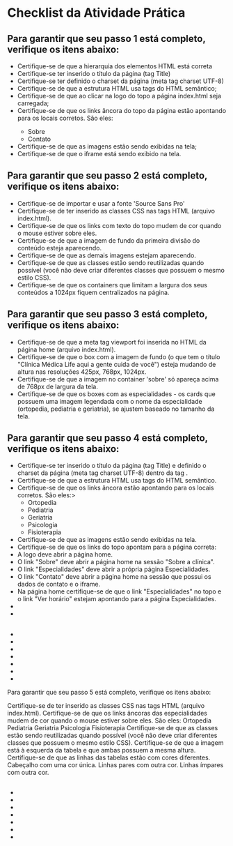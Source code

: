 <h1>Checklist da Atividade Prática</h1>

<h2>Para garantir que seu passo 1 está completo, verifique os itens abaixo:</h2>

<ul>
    <li> Certifique-se de que a hierarquia dos elementos HTML está correta</li>
    <li> Certifique-se ter inserido o título da página (tag Title)</li>
    <li> Certifique-se ter definido o charset da página (meta tag charset UTF-8)</li>
    <li> Certifique-se de que a estrutura HTML usa tags do HTML semântico;</li>
    <li> Certifique-se de que ao clicar na logo do topo a página index.html seja carregada;</li>
    <li> Certifique-se de que os links âncora do topo da página estão apontando para os locais corretos. São eles:</li>
        <ul type="I">
            <li>Sobre</li>
            <li>Contato</li>
        </ul>
    <li> Certifique-se de que as imagens estão sendo exibidas na tela;</li>
    <li> Certifique-se de que o iframe está sendo exibido na tela.</li>
</ul>

<h2>Para garantir que seu passo 2 está completo, verifique os itens abaixo:</h2>
<ul>
    <li> Certifique-se de importar e usar a fonte 'Source Sans Pro'</li>
    <li> Certifique-se de ter inserido as classes CSS nas tags HTML (arquivo index.html).</li>
    <li> Certifique-se de que os links com texto do topo mudem de cor quando o mouse estiver sobre eles.</li>
    <li> Certifique-se de que a imagem de fundo da primeira divisão do conteúdo esteja aparecendo.</li>
    <li> Certifique-se de que as demais imagens estejam aparecendo.</li>
    <li> Certifique-se de que as classes estão sendo reutilizadas quando possível (você não deve criar diferentes classes que possuem o mesmo estilo CSS).</li>
    <li> Certifique-se de que os containers que limitam a largura dos seus conteúdos a 1024px fiquem centralizados na página.</li>
</ul>

<h2>Para garantir que seu passo 3 está completo, verifique os itens abaixo:</h2>
<ul>
    <li> Certifique-se de que a meta tag viewport foi inserida no HTML da página home (arquivo index.html).</li>
    <li> Certifique-se de que o box com a imagem de fundo (o que tem o título "Clínica Médica Life aqui a gente cuida de você") esteja mudando de altura nas resoluções 425px, 768px, 1024px.</li>
    <li> Certifique-se de que a imagem no container 'sobre' só apareça acima de 768px de largura da tela.</li>
    <li> Certifique-se de que os boxes com as especialidades - os cards que possuem uma imagem legendada com o nome da especialidade (ortopedia, pediatria e geriatria), se ajustem baseado no tamanho da tela.</li>
</ul>

<h2>Para garantir que seu passo 4 está completo, verifique os itens abaixo:</h2>
<ul>
    <li> Certifique-se ter inserido o título da página (tag Title) e definido o charset da página (meta tag charset UTF-8) dentro da tag <head></head>.</li>
    <li> Certifique-se de que a estrutura HTML usa tags do HTML semântico.</li>
    <li> Certifique-se de que os links âncora estão apontando para os locais corretos. São eles:>
        <ul>
            <li> Ortopedia</li>
            <li> Pediatria</li>
            <li> Geriatria</li>
            <li> Psicologia</li>
            <li> Fisioterapia</li>
        </ul>
    <li> Certifique-se de que as imagens estão sendo exibidas na tela.</li>
    <li> Certifique-se de que os links do topo apontam para a página correta:</li>
    <li> A logo deve abrir a página home.</li>
    <li> O link "Sobre" deve abrir a página home na sessão "Sobre a clínica".</li>
    <li> O link "Especialidades" deve abrir a própria página Especialidades.</li>
    <li> O link "Contato" deve abrir a página home na sessão que possui os dados de contato e o iframe.</li>
    <li> Na página home certifique-se de que o link "Especialidades" no topo e o link "Ver horário" estejam apontando para a página Especialidades.</li>
    <li> </li>
    <li> </li>
</ul>

<h2></h2>
<ul>
    <li> </li>
    <li> </li>
    <li> </li>
    <li> </li>
    <li> </li>
    <li> </li>
    <li> </li>
</ul>

Para garantir que seu passo 5 está completo, verifique os itens abaixo:

Certifique-se de ter inserido as classes CSS nas tags HTML (arquivo index.html).
Certifique-se de que os links âncoras das especialidades mudem de cor quando o mouse estiver sobre eles. São eles:
Ortopedia
Pediatria
Geriatria
Psicologia
Fisioterapia
Certifique-se de que as classes estão sendo reutilizadas quando possível (você não deve criar diferentes classes que possuem o mesmo estilo CSS).
Certifique-se de que a imagem está à esquerda da tabela e que ambas possuem a mesma altura.
Certifique-se de que as linhas das tabelas estão com cores diferentes.
Cabeçalho com uma cor única.
Linhas pares com outra cor.
Linhas ímpares com outra cor.




<h2></h2>
<ul>
    <li> </li>
    <li> </li>
    <li> </li>
    <li> </li>
    <li> </li>
    <li> </li>
    <li> </li>
</ul>